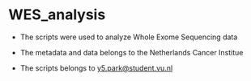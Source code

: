 # WES_analysis

* The scripts were used to analyze Whole Exome Sequencing data

* The metadata and data belongs to the Netherlands Cancer Institue

* The scripts belongs to y5.park@student.vu.nl
